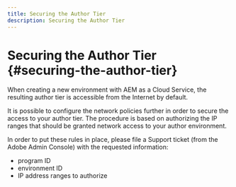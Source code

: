 ```yaml
---
title: Securing the Author Tier
description: Securing the Author Tier
---
```


# Securing the Author Tier {#securing-the-author-tier}

When creating a new environment with AEM as a Cloud Service, the resulting author tier is accessible from the Internet by default.

It is possible to configure the network policies further in order to secure the access to your author tier. The procedure is based on authorizing the IP ranges that should be granted network access to your author environment.

In order to put these rules in place, please file a Support ticket (from the Adobe Admin Console) with the requested information:
- program ID
- environment ID
- IP address ranges to authorize